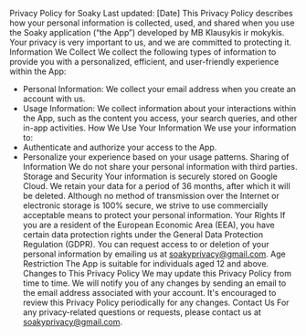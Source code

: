 Privacy Policy for Soaky
Last updated: [Date]
This Privacy Policy describes how your personal information is collected, used, and shared when you use the Soaky application (“the App”) developed by MB Klausykis ir mokykis. Your privacy is very important to us, and we are committed to protecting it.
Information We Collect
We collect the following types of information to provide you with a personalized, efficient, and user-friendly experience within the App:
* Personal Information: We collect your email address when you create an account with us.
* Usage Information: We collect information about your interactions within the App, such as the content you access, your search queries, and other in-app activities.
How We Use Your Information
We use your information to:
* Authenticate and authorize your access to the App.
* Personalize your experience based on your usage patterns.
Sharing of Information
We do not share your personal information with third parties.
Storage and Security
Your information is securely stored on Google Cloud. We retain your data for a period of 36 months, after which it will be deleted. Although no method of transmission over the Internet or electronic storage is 100% secure, we strive to use commercially acceptable means to protect your personal information.
Your Rights
If you are a resident of the European Economic Area (EEA), you have certain data protection rights under the General Data Protection Regulation (GDPR). You can request access to or deletion of your personal information by emailing us at soakyprivacy@gmail.com.
Age Restriction
The App is suitable for individuals aged 12 and above.
Changes to This Privacy Policy
We may update this Privacy Policy from time to time. We will notify you of any changes by sending an email to the email address associated with your account. It's encouraged to review this Privacy Policy periodically for any changes.
Contact Us
For any privacy-related questions or requests, please contact us at soakyprivacy@gmail.com.
